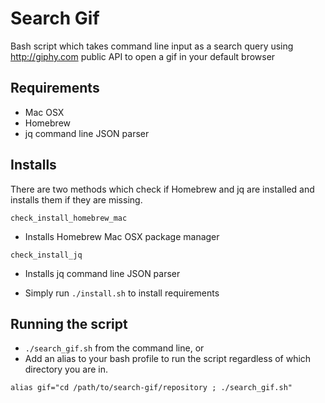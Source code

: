 # Search Gif #

Bash script which takes command line input as a search query using http://giphy.com public API to open a gif in your default browser

## Requirements ##

- Mac OSX 
- Homebrew
- jq command line JSON parser

## Installs ##

There are two methods which check if Homebrew and jq are installed and installs them if they are missing.

`check_install_homebrew_mac`
- Installs Homebrew Mac OSX package manager

`check_install_jq`
- Installs jq command line JSON parser

- Simply run `./install.sh` to install requirements

## Running the script ##

- `./search_gif.sh` from the command line, or
- Add an alias to your bash profile to run the script regardless of which directory you are in.

`alias gif="cd /path/to/search-gif/repository ; ./search_gif.sh"`
